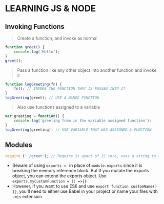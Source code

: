 # LEARNING JS & NODE

## Invoking Functions
>Create a function, and invoke as normal
``` javascript
function greet() {
    console.log('Hello');
}
greet();
```

>Pass a function like any other object into another function and invoke it
``` javascript
function logGreeting(fn) {
    fn(); // INVOKE THE FUNCTION THAT IS PASSED INTO IT
}
logGreeting(greet); // USE A NAMED FUNCTION
```

>Also use functions assigned to a variable
```javascript
var greeting = function() {
    console.log('greeting from in the variable assigned function');
}
logGreeting(greeting); // USE VARIABLE THAT WAS ASSIGNED A FUNCTION
```

## Modules
``` javascript
require ('./greet'); // Require is apart of JS core, uses a string to reference the filepath. Assumes js file, but can read json and 
```

- Beware of using `exports = ` in place of `module.exports` since it is breaking the memory reference block. But if you mutate the exports object, you can extend the exports object. Use `exports.myCustomFunction = () =>{}`
- However, if you want to use ES6 and use `export function customName() {}`, you'll need to either use Babel in your project or name your files with `.mjs` extension